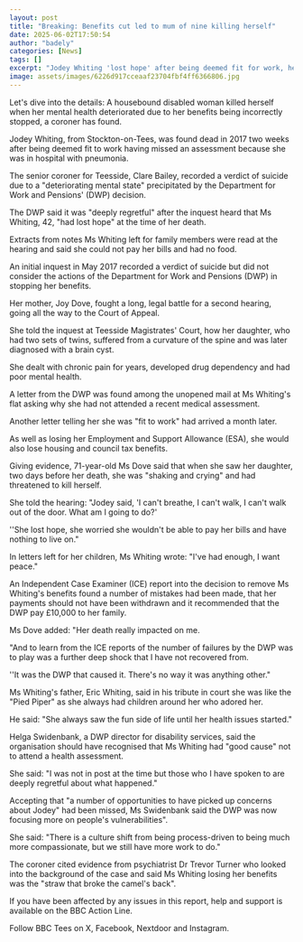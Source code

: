 ```yaml
---
layout: post
title: "Breaking: Benefits cut led to mum of nine killing herself"
date: 2025-06-02T17:50:54
author: "badely"
categories: [News]
tags: []
excerpt: "Jodey Whiting 'lost hope' after being deemed fit for work, her mum tells a new inquest."
image: assets/images/6226d917cceaaf23704fbf4ff6366806.jpg
---
```


Let's dive into the details: A housebound disabled woman killed herself when her mental health deteriorated due to her benefits being incorrectly stopped, a coroner has found.

Jodey Whiting, from Stockton-on-Tees, was found dead in 2017 two weeks after being deemed fit to work having missed an assessment because she was in hospital with pneumonia.

The senior coroner for Teesside, Clare Bailey, recorded a verdict of suicide due to a "deteriorating mental state" precipitated by the Department for Work and Pensions' (DWP) decision.

The DWP said it was "deeply regretful" after the inquest heard that Ms Whiting, 42, "had lost hope" at the time of her death. 

Extracts from notes Ms Whiting left for family members were read at the hearing and said she could not pay her bills and had no food.

An initial inquest in May 2017 recorded a verdict of suicide but did not consider the actions of the Department for Work and Pensions (DWP) in stopping her benefits.

Her mother, Joy Dove, fought a long, legal battle for a second hearing, going all the way to the Court of Appeal.

She told the inquest at Teesside Magistrates' Court, how her daughter, who had two sets of twins, suffered from a curvature of the spine and was later diagnosed with a brain cyst.

She dealt with chronic pain for years, developed drug dependency and had poor mental health.

A letter from the DWP was found among the unopened mail at Ms Whiting's flat asking why she had not attended a recent medical assessment.

Another letter telling her she was "fit to work" had arrived a month later.

As well as losing her Employment and Support Allowance (ESA), she would also lose housing and council tax benefits.

Giving evidence, 71-year-old Ms Dove said that when she saw her daughter, two days before her death, she was "shaking and crying" and had threatened to kill herself.

She told the hearing: "Jodey said, 'I can't breathe, I can't walk, I can't walk out of the door. What am I going to do?'

''She lost hope, she worried she wouldn't be able to pay her bills and have nothing to live on."

In letters left for her children, Ms Whiting wrote: "I've had enough, I want peace."

An Independent Case Examiner (ICE) report into the decision to remove Ms Whiting's benefits found a number of mistakes had been made, that her payments should not have been withdrawn and it recommended that the DWP pay £10,000 to her family.

Ms Dove added: "Her death really impacted on me.

"And to learn from the ICE reports of the number of failures by the DWP was to play was a further deep shock that I have not recovered from.

''It was the DWP that caused it. There's no way it was anything other."

Ms Whiting's father, Eric Whiting, said in his tribute in court she was like the "Pied Piper" as she always had children around her who adored her.

He said: "She always saw the fun side of life until her health issues started."

Helga Swidenbank, a DWP director for disability services, said the organisation should have recognised that Ms Whiting had "good cause" not to attend a health assessment.

She said: "I was not in post at the time but those who I have spoken to are deeply regretful about what happened."

Accepting that "a number of opportunities to have picked up concerns about Jodey" had been missed, Ms Swidenbank said the DWP was now focusing more on people's vulnerabilities".

She said: "There is a culture shift from being process-driven to being much more compassionate, but we still have more work to do."

The coroner cited evidence from psychiatrist Dr Trevor Turner who looked into the background of the case and said Ms Whiting losing her benefits was the "straw that broke the camel's back".

If you have been affected by any issues in this report, help and support is available on the BBC Action Line.

Follow BBC Tees on X, Facebook, Nextdoor and Instagram. 

